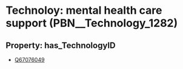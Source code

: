 # Technoloy: __mental health care support__ (PBN__Technology_1282)

## Property: has_TechnologyID

* [Q67076049](Q67076049)

